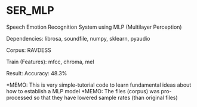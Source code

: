 # SER_MLP
 
Speech Emotion Recognition System using MLP (Multilayer Perception)

Dependencies: librosa, soundfile, numpy, sklearn, pyaudio

Corpus: RAVDESS

Train (Features): mfcc, chroma, mel

Result: Accuracy: 48.3%

*MEMO: This is very simple-tutorial code to learn fundamental ideas about how to establish a MLP model
*MEMO: The files (corpus) was pro-processed so that they have lowered sample rates (than original files)
